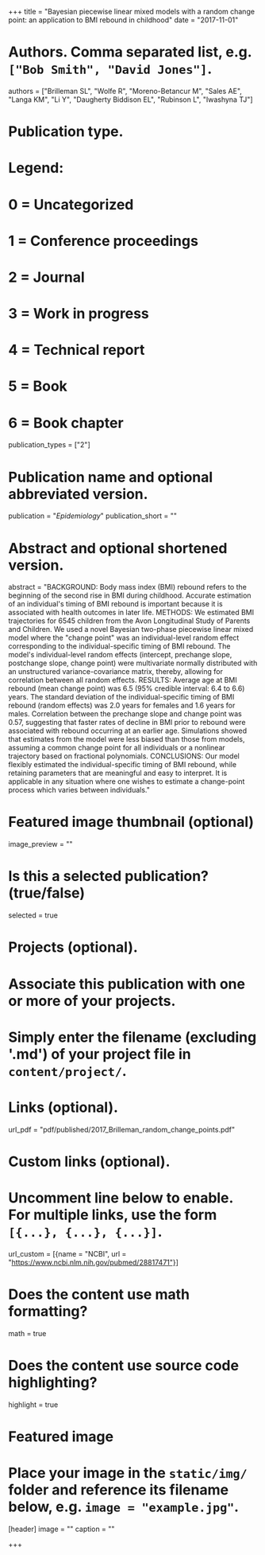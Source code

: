 +++
title = "Bayesian piecewise linear mixed models with a random change point: an application to BMI rebound in childhood"
date = "2017-11-01"

# Authors. Comma separated list, e.g. `["Bob Smith", "David Jones"]`.
authors = ["Brilleman SL",  "Wolfe R",  "Moreno-Betancur M",  "Sales AE",  "Langa KM",  "Li Y",  "Daugherty Biddison EL",  "Rubinson L",  "Iwashyna TJ"]

# Publication type.
# Legend:
# 0 = Uncategorized
# 1 = Conference proceedings
# 2 = Journal
# 3 = Work in progress
# 4 = Technical report
# 5 = Book
# 6 = Book chapter
publication_types = ["2"]

# Publication name and optional abbreviated version.
publication = "*Epidemiology*"
publication_short = ""

# Abstract and optional shortened version.
abstract = "BACKGROUND: Body mass index (BMI) rebound refers to the beginning of the second rise in BMI during childhood. Accurate estimation of an individual's timing of BMI rebound is important because it is associated with health outcomes in later life. METHODS: We estimated BMI trajectories for 6545 children from the Avon Longitudinal Study of Parents and Children. We used a novel Bayesian two-phase piecewise linear mixed model where the \"change point\" was an individual-level random effect corresponding to the individual-specific timing of BMI rebound. The model's individual-level random effects (intercept, prechange slope, postchange slope, change point) were multivariate normally distributed with an unstructured variance-covariance matrix, thereby, allowing for correlation between all random effects. RESULTS: Average age at BMI rebound (mean change point) was 6.5 (95% credible interval: 6.4 to 6.6) years. The standard deviation of the individual-specific timing of BMI rebound (random effects) was 2.0 years for females and 1.6 years for males. Correlation between the prechange slope and change point was 0.57, suggesting that faster rates of decline in BMI prior to rebound were associated with rebound occurring at an earlier age. Simulations showed that estimates from the model were less biased than those from models, assuming a common change point for all individuals or a nonlinear trajectory based on fractional polynomials. CONCLUSIONS: Our model flexibly estimated the individual-specific timing of BMI rebound, while retaining parameters that are meaningful and easy to interpret. It is applicable in any situation where one wishes to estimate a change-point process which varies between individuals."

# Featured image thumbnail (optional)
image_preview = ""

# Is this a selected publication? (true/false)
selected = true

# Projects (optional).
#   Associate this publication with one or more of your projects.
#   Simply enter the filename (excluding '.md') of your project file in `content/project/`.

# Links (optional).
url_pdf = "pdf/published/2017_Brilleman_random_change_points.pdf"

# Custom links (optional).
#   Uncomment line below to enable. For multiple links, use the form `[{...}, {...}, {...}]`.
url_custom = [{name = "NCBI", url = "https://www.ncbi.nlm.nih.gov/pubmed/28817471"}]

# Does the content use math formatting?
math = true

# Does the content use source code highlighting?
highlight = true

# Featured image
# Place your image in the `static/img/` folder and reference its filename below, e.g. `image = "example.jpg"`.
[header]
image = ""
caption = ""

+++
